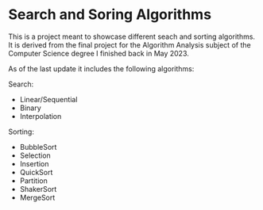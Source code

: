# Search and Soring Algorithms

This is a project meant to showcase different seach and sorting algorithms.
It is derived from the final project for the Algorithm Analysis subject of the Computer Science degree I finished back in May 2023.

As of the last update it includes the following algorithms:

Search:
  - Linear/Sequential
  - Binary
  - Interpolation

Sorting: 
  - BubbleSort
  - Selection
  - Insertion
  - QuickSort
  - Partition
  - ShakerSort
  - MergeSort

